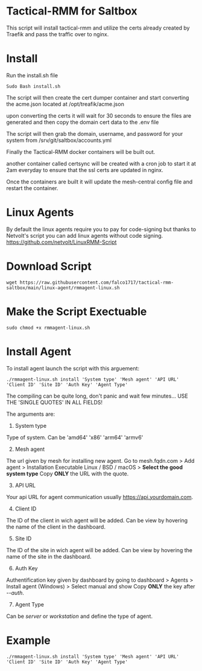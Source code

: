 # Tactical-RMM for Saltbox
This script will install tactical-rmm and utilize the certs already created by Traefik and pass the traffic over to nginx.

# Install
Run the install.sh file 

```Sudo Bash install.sh```

The script will then create the cert dumper container and start converting the acme.json located at /opt/treafik/acme.json

upon converting the certs it will wait for 30 seconds to ensure the files are generated and then copy the domain cert data to the .env file

The script will then grab the domain, username, and password for your system from /srv/git/saltbox/accounts.yml

Finally the Tactical-RMM docker containers will be built out.

another container called certsync will be created with a cron job to start it at 2am everyday to ensure that the ssl certs are updated in nginx.

Once the containers are built it will update the mesh-central config file and restart the container.

# Linux Agents
By default the linux agents require you to pay for code-signing but thanks to Netvolt's script you can add linux agents without code signing. 
https://github.com/netvolt/LinuxRMM-Script

# Download Script
```wget https://raw.githubusercontent.com/falco1717/tactical-rmm-saltbox/main/linux-agent/rmmagent-linux.sh```

# Make the Script Exectuable
```sudo chmod +x rmmagent-linux.sh```


# Install Agent
To install agent launch the script with this arguement:

```./rmmagent-linux.sh install 'System type' 'Mesh agent' 'API URL' 'Client ID' 'Site ID' 'Auth Key' 'Agent Type'```

The compiling can be quite long, don't panic and wait few minutes... USE THE 'SINGLE QUOTES' IN ALL FIELDS!

The arguments are:

1. System type

  Type of system. Can be 'amd64' 'x86' 'arm64' 'armv6'  

2. Mesh agent

  The url given by mesh for installing new agent.
  Go to mesh.fqdn.com > Add agent > Installation Executable Linux / BSD / macOS > **Select the good system type**
  Copy **ONLY** the URL with the quote.
  
3. API URL

  Your api URL for agent communication usually https://api.yourdomain.com.
  
4. Client ID

  The ID of the client in wich agent will be added.
  Can be view by hovering the name of the client in the dashboard.
  
5. Site ID

  The ID of the site in wich agent will be added.
  Can be view by hovering the name of the site in the dashboard.
  
6. Auth Key

  Authentification key given by dashboard by going to dashboard > Agents > Install agent (Windows) > Select manual and show
  Copy **ONLY** the key after *--auth*.
  
7. Agent Type

  Can be *server* or *workstation* and define the type of agent.
  
# Example
```./rmmagent-linux.sh install 'System type' 'Mesh agent' 'API URL' 'Client ID' 'Site ID' 'Auth Key' 'Agent Type'```
